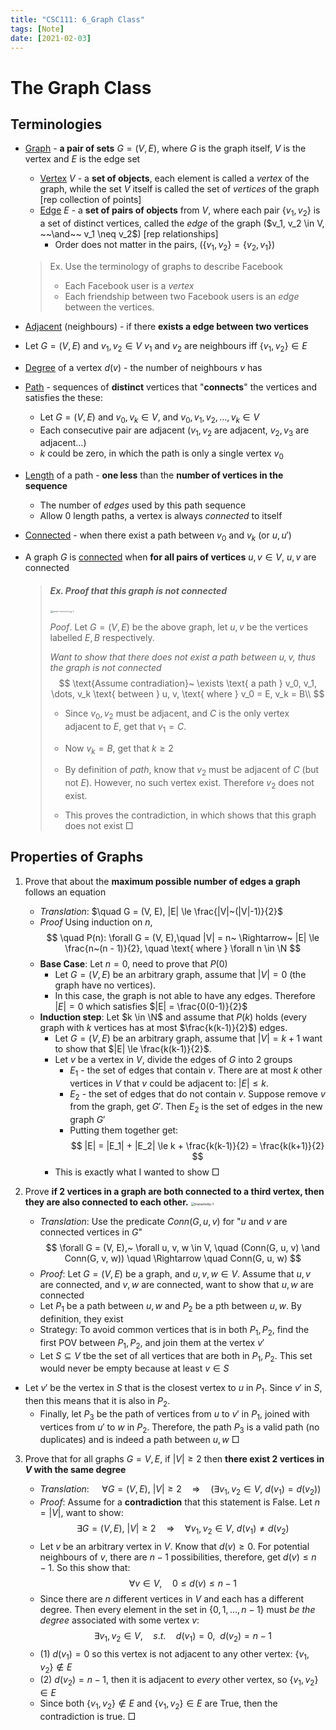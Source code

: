 ```yaml
---
title: "CSC111: 6_Graph Class"
tags: [Note]
date: [2021-02-03]
---
```


# The Graph Class

## Terminologies

- <u>Graph</u> - **a pair of sets** $G = (V, E)$, where $G$ is the graph itself, $V$ is the vertex and $E$ is the edge set

  - <u>Vertex</u> $V$ - a **set of objects**, each element is called a *vertex* of the graph, while the set $V$ itself is called the set of *vertices* of the graph [rep collection of points]
  - <u>Edge</u> $E$ - a **set of pairs of objects** from $V$, where each pair $\{v_1, v_2\}$ is a set of distinct vertices, called the *edge* of the graph ($v_1, v_2 \in V, ~~\and~~ v_1 \neq v_2$) [rep relationships]
    - Order does not matter in the pairs, ($\{v_1, v_2\} = \{v_2, v_1\}$)

  > Ex. Use the terminology of graphs to describe Facebook
  >
  > - Each Facebook user is a *vertex*
  > - Each friendship between two Facebook users is an *edge* between the vertices.

- <u>Adjacent</u> (neighbours) - if there **exists a edge between two vertices**
  
- Let $G = (V, E)$ and $v_1, v_2 \in V$ $v_1$ and $v_2$ are neighbours iff $\{v_1, v_2\} \in E$
  
- <u>Degree</u> of a vertex $d(v)$ - the number of neighbours $v$ has

- <u>Path</u> - sequences of **distinct** vertices that "**connects**" the vertices and satisfies the these: 

  - Let $G = (V, E)$ and $v_0, v_k \in V$, and $v_0, v_1, v_2, \dots, v_k \in V$
  - Each consecutive pair are adjacent ($v_1, v_2$ are adjacent, $v_2, v_3$ are adjacent...)
  - $k$ could be zero, in which the path is only a single vertex $v_0$

- <u>Length</u> of a path - **one less** than the **number of vertices in the sequence** 

  - The number of *edges* used by this path sequence
  - Allow 0 length paths, a vertex is always *connected* to itself

- <u>Connected</u> - when there exist a path between $v_0$ and $v_k$ (or $u, u'$) 

- A graph $G$ is <u>connected</u> when **for all pairs of vertices** $u, v \in V$, $u, v$ are connected

  > ##### Ex. Proof that this graph is not connected
  >
  >  <img src="https://tva1.sinaimg.cn/large/008eGmZEly1gox5h72s31j30d70bcjri.jpg" alt="graph-terminology-2" style="zoom:25%;" />
  >
  > *Poof*.   Let $G = (V, E)$ be the above graph, let $u, v$ be the vertices labelled $E, B$ respectively. 
  >
  > *Want to show that there does not exist a path between $u, v$, thus the graph is not connected* 
  > $$
  > \text{Assume contradiation}~
  > \exists \text{ a path } v_0, v_1, \dots, v_k \text{ between } u, v, 
  > \text{ where } v_0 = E, v_k = B\\
  > $$
  >
  > - Since $v_0, v_2$  must be adjacent, and $C$ is the only vertex adjacent to $E$, get that $v_1 = C$. 
  >
  > - Now $v_k = B$, get that $k \ge 2$ 
  > - By definition of *path*, know that $v_2$ must be adjacent of $C$ (but not $E$). However, no such vertex exist. Therefore $v_2$ does not exist. 
  > - This proves the contradiction, in which shows that this graph does not exist $\Box$

## Properties of Graphs

1. Prove that about the **maximum possible number of edges a graph** follows an equation

    - *Translation*: $\quad G = (V, E), |E| \le \frac{|V|~(|V|-1)}{2}$
    - *Proof* Using induction on $n$, 
        $$
        \quad P(n): \forall G = (V, E),\quad |V| = n~ \Rightarrow~ |E| \le \frac{n~(n - 1)}{2}, 
        \quad \text{ where } \forall n \in \N
        $$
    - **Base Case**: Let $n=0$, need to prove that $P(0)$
        - Let $G=(V, E)$ be an arbitrary graph, assume that $|V| = 0$ (the graph have no vertices). 
        - In this case, the graph is not able to have any edges. Therefore $|E| = 0$ which satisfies $|E| = \frac{0(0-1)}{2}$
    - **Induction step**: Let $k \in \N$ and assume that $P(k)$ holds (every graph with $k$ vertices has at most $\frac{k(k-1)}{2}$) edges.
        - Let $G= (V, E)$ be an arbitrary graph, assume that $|V| = k+1$ want to show that $|E| \le \frac{k(k-1)}{2}$.
        - Let $v$ be a vertex in $V$, divide the edges of $G$ into 2 groups
            - $E_1$ - the set of edges that contain $v$. There are at most $k$ other vertices in $V$ that $v$ could be adjacent to: $|E| \le k$. 
            - $E_2$ - the set of edges that do not contain $v$. Suppose remove $v$ from the graph, get $G'$. Then $E_2$ is the set of edges in the new graph $G'$ 
            - Putting them together get:
                $$
                |E| = |E_1| + |E_2| \le k + \frac{k(k-1)}{2} = \frac{k(k+1)}{2}
                $$
        - This is exactly what I wanted to show $\Box$

1. Prove **if 2 vertices in a graph are both connected to a third vertex, then they are also connected to each other.**
   <img src="https://tva1.sinaimg.cn/large/008eGmZEly1goxzfyo0yoj30k20act8s.jpg" alt="transitivity-1" style="zoom:38%;" />
   
   
    - *Translation*: Use the predicate $Conn (G, u, v)$ for "$u$ and $v$ are connected vertices in $G$"
        $$
        \forall G = (V, E),~ \forall u, v, w \in V, \quad (Conn(G, u, v) \and Conn(G, v, w)) \quad \Rightarrow \quad Conn(G, u, w)
        $$
    - *Proof*: Let $G = (V, E)$ be a graph, and $u, v, w \in V$. Assume that $u, v$ are connected, and $v, w$ are connected, want to show that $u, w$ are connected
    - Let $P_1$ be a path between $u, w$ and $P_2$ be a pth between $u, w$. By definition, they exist
    - Strategy: To avoid common vertices that is in both $P_1, P_2$, find the first POV between $P_1, P_2$, and join them at the vertex $v'$
    - Let $S \subseteq V$ tbe the set of all vertices that are both in $P_1, P_2$. This set would never be empty because at least $v \in S$
- Let $v'$ be the vertex in $S$ that is the closest vertex to $u$ in $P_1$. Since $v'$ in $S$, then this means that it is also in $P_2$. 
    - Finally, let $P_3$ be the path of vertices from $u$ to $v'$ in $P_1$, joined with vertices from $u'$ to $w$ in $P_2$. Therefore, the path $P_3$ is a valid path (no duplicates) and is indeed a path between $u, w$ $\Box$
    
3. Prove that for all graphs $G = V, E$, if $|V| \ge 2$ then **there exist 2 vertices in $V$ with the same degree**

    - *Translation*: $\quad \forall G = (V, E),~ |V| \ge 2 \quad \Rightarrow \quad 
      (\exists v_1, v_2 \in V,~ d(v_1) = d(v_2))$
    - *Proof*: Assume for a **contradiction** that this statement is False. Let $n = |V|$, want to show:
        $$
        \exists G = (V, E),~ |V| \ge 2 \quad \Rightarrow \quad \forall v_1, v_2 \in V,~ d(v_1) \neq d(v_2)
        $$
    - Let $v$ be an arbitrary vertex in $V$. Know that $d(v) \ge 0$. For potential neighbours of $v$, there are $n-1$ possibilities, therefore, get $d(v) \le n-1$. So this show that:
        $$
        \forall v \in V, \quad 0 \le d(v) \le n-1
        $$
    - Since there are $n$ different vertices in $V$ and each has a different degree. Then every element in the set in $\left\{ 0, 1, \dots, n-1 \right\}$ must *be the degree* associated with some vertex $v$:
        $$
        \exists v_1, v_2 \in V, \quad s.t. \quad d(v_1) = 0,~~ d(v_2) = n-1
        $$
    - (1) $d(v_1) = 0$ so this vertex is not adjacent to any other vertex: $\left\{ v_1, v_2 \right\} \notin E$
    - (2) $d(v_2) = n-1$, then it is adjacent to *every* other vertex, so $\left\{ v_1, v_2 \right\} \in E$
    - Since both $\left\{ v_1, v_2 \right\} \notin E$ and $\left\{ v_1, v_2 \right\} \in E$ are True, then the contradiction is true. $\Box$
